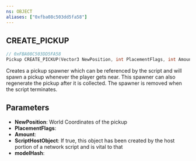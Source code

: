 ```yaml
---
ns: OBJECT
aliases: ["0xfba08c503dd5fa58"]
---
```

## CREATE_PICKUP

```c
// 0xFBA08C503DD5FA58
Pickup CREATE_PICKUP(Vector3 NewPosition, int PlacementFlags, int Amount, bool ScriptHostObject, Hash modelHash);
```

Creates a pickup spawner which can be referenced by the script and will spawn a pickup whenever the player gets near. This spawner can also regenerate the pickup after it is collected. The spawner is removed when the script terminates.


## Parameters
* **NewPosition**: World Coordinates of the pickup
* **PlacementFlags**: 
* **Amount**: 
* **ScriptHostObject**: If true, this object has been created by the host portion of a network script and is vital to that
* **modelHash**: 
